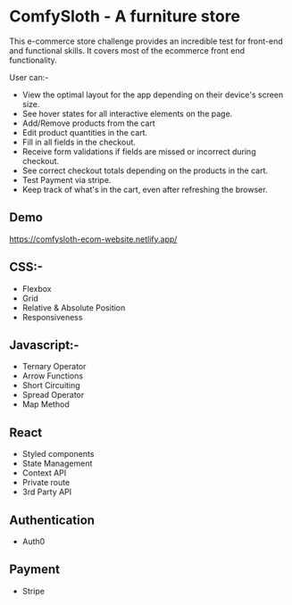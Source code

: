 
# ComfySloth - A furniture store

This e-commerce store challenge provides an incredible test for front-end and functional skills. It covers most of the ecommerce front end functionality.

User can:-

- View the optimal layout for the app depending on their device's screen size.
- See hover states for all interactive elements on the page.
- Add/Remove products from the cart
- Edit product quantities in the cart.
- Fill in all fields in the checkout.
- Receive form validations if fields are missed or incorrect during checkout.
- See correct checkout totals depending on the products in the cart.
- Test Payment via stripe.
- Keep track of what's in the cart, even after refreshing the browser.


## Demo

https://comfysloth-ecom-website.netlify.app/
## CSS:-

- Flexbox
- Grid
- Relative & Absolute Position
- Responsiveness

## Javascript:-

- Ternary Operator
- Arrow Functions
- Short Circuiting
- Spread Operator
- Map Method

## React

- Styled components
- State Management
- Context API
- Private route
- 3rd Party API

## Authentication
- Auth0

## Payment
- Stripe
